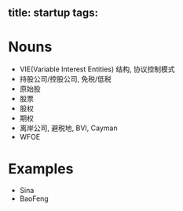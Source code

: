 title: startup
tags:
---

# Nouns

- VIE(Variable Interest Entities) 结构, 协议控制模式
- 持股公司/控股公司, 免税/低税
- 原始股
- 股票
- 股权
- 期权
- 离岸公司, 避税地, BVI, Cayman
- WFOE

# Examples

- Sina
- BaoFeng
